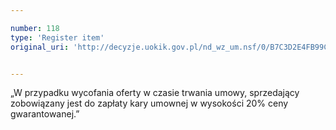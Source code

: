 ```yaml
---

number: 118
type: 'Register item'
original_uri: 'http://decyzje.uokik.gov.pl/nd_wz_um.nsf/0/B7C3D2E4FB99CA80C12572DD00329422?OpenDocument'


---
```


„W przypadku wycofania oferty w czasie trwania umowy, sprzedający zobowiązany jest do zapłaty kary umownej w wysokości 20% ceny gwarantowanej.”
